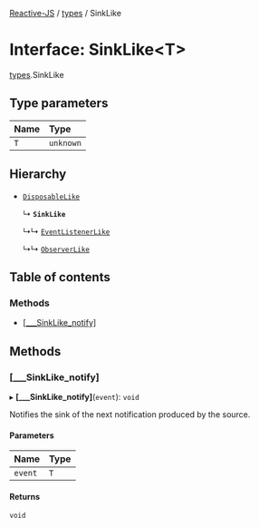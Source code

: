 [Reactive-JS](../README.md) / [types](../modules/types.md) / SinkLike

# Interface: SinkLike<T\>

[types](../modules/types.md).SinkLike

## Type parameters

| Name | Type |
| :------ | :------ |
| `T` | `unknown` |

## Hierarchy

- [`DisposableLike`](types.DisposableLike.md)

  ↳ **`SinkLike`**

  ↳↳ [`EventListenerLike`](types.EventListenerLike.md)

  ↳↳ [`ObserverLike`](types.ObserverLike.md)

## Table of contents

### Methods

- [[\_\_\_SinkLike\_notify]](types.SinkLike.md#[___sinklike_notify])

## Methods

### [\_\_\_SinkLike\_notify]

▸ **[___SinkLike_notify]**(`event`): `void`

Notifies the sink of the next notification produced by the source.

#### Parameters

| Name | Type |
| :------ | :------ |
| `event` | `T` |

#### Returns

`void`
